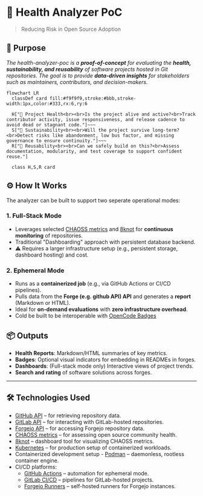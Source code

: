 # 🚀 Health Analyzer PoC
> Reducing Risk in Open Source Adoption

## 🧭 Purpose
_The health-analyzer-poc is a **proof-of-concept** for evaluating the **health, sustainability, and reusability** of software projects hosted in Git repositories._
_The goal is to provide **data-driven insights** for stakeholders such as maintainers, contributors, and decision-makers._

```mermaid
flowchart LR
  classDef card fill:#f9f9f9,stroke:#bbb,stroke-width:1px,color:#333,rx:6,ry:6

  H["🧠 Project Health<br><br>Is the project alive and active?<br>Track contributor activity, issue responsiveness, and release cadence to avoid dead or stagnant code."]~~~
  S["🌱 Sustainability<br><br>Will the project survive long-term?<br>Detect risks like abandonment, low bus factor, and missing governance to ensure continuity."]~~~
  R["🔁 Reusability<br><br>Can we safely build on this?<br>Assess documentation, modularity, and test coverage to support confident reuse."]

  class H,S,R card
```

## ⚙️ How It Works

The analyzer can be built to support two seperate operational modes:

### 1. **Full-Stack Mode**
- Leverages selected [CHAOSS metrics](https://chaoss.community/kbtopic/all-metricsa) and [8knot](https://eightknot.osci.io/chaoss) for **continuous monitoring** of repositories.
- Traditional "Dashboarding" approach with persistent database backend.
- ⚠️ Requires a larger infrastructure setup (e.g., persistent storage, dashboard hosting) and cost.

### 2. **Ephemeral Mode**
- Runs as a **containerized job** (e.g., via GitHub Actions or CI/CD pipelines).
- Pulls data from the **Forge (e.g. github API) API** and generates a **report** (Markdown or HTML).
- Ideal for **on-demand evaluations** with **zero infrastructure overhead**.
- Cold be built to be interoperable with [OpenCode Badges](https://opencode.de/de/software/badge-api-4058)
  
## 📦 Outputs
- **Health Reports**: Markdown/HTML summaries of key metrics.
- **Badges**: Optional visual indicators for embedding in READMEs in forges.
- **Dashboards**: (Full-stack mode only) Interactive views of project trends.
- **Search and rating** of software solutions across forges.

---

## 🛠️ Technologies Used
- [GitHub API](https://docs.github.com/en/rest) – for retrieving repository data.
- [GitLab API](https://docs.gitlab.com/api/rest/) – for interacting with GitLab-hosted repositories.
- [Forgejo API](https://forgejo.org/docs/latest/user/api-usage/) – for accessing Forgejo repository data.
- [CHAOSS metrics](https://chaoss.community/) – for assessing open source community health.
- [8knot](https://eightknot.osci.io/) – dashboard tool for visualizing CHAOSS metrics.
- [Kubernetes](https://kubernetes.io/) – for production setup of containerized workloads.
- Containerized development setup - [Podman](https://podman.io/) – daemonless, rootless container engine.
- CI/CD platforms:
  - [GitHub Actions](https://docs.github.com/en/actions) – automation for ephemeral mode.
  - [GitLab CI/CD](https://docs.gitlab.com/ci/) – pipelines for GitLab-hosted projects.
  - [Forgejo Runners](https://forgejo.org/docs/latest/admin/actions/runner-installation/) – self-hosted runners for Forgejo instances.
